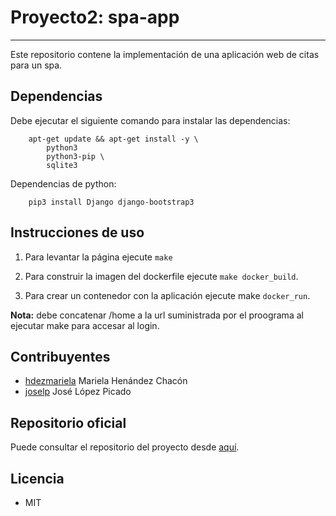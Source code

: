 # Proyecto2: spa-app
---
Este repositorio contene la implementación de una aplicación web de citas para un spa. 

## Dependencias
Debe ejecutar el siguiente comando para instalar las dependencias:

```
    apt-get update && apt-get install -y \
        python3
        python3-pip \
        sqlite3
```
Dependencias de python:

```
    pip3 install Django django-bootstrap3
```

## Instrucciones de uso
1) Para levantar la página ejecute `make`

2) Para construir la imagen del dockerfile ejecute `make docker_build`.

3) Para crear un contenedor con la aplicación ejecute make `docker_run`.

**Nota:** debe concatenar /home a la url suministrada por el proograma al ejecutar make para accesar al login.

## Contribuyentes
- [hdezmariela](https://gitlab.com/hdezmariela)  Mariela Henández Chacón
- [joselp](https://gitlab.com/joselp) José López Picado


## Repositorio oficial

Puede consultar el repositorio del proyecto desde [aquí]().

## Licencia
- MIT
